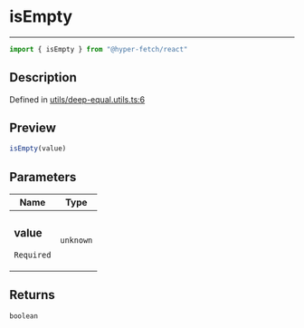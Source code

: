 

# isEmpty

<div class="api-docs__separator" data-reactroot="">

---

</div><div class="api-docs__import" data-reactroot="">

```ts
import { isEmpty } from "@hyper-fetch/react"
```

</div><div class="api-docs__section">

## Description

</div><div class="api-docs__description"><span class="api-docs__do-not-parse">



</span></div><p class="api-docs__definition">

Defined in [utils/deep-equal.utils.ts:6](https://github.com/BetterTyped/hyper-fetch/blob/7e232edb/packages/react/src/utils/deep-equal.utils.ts#L6)

</p><div class="api-docs__section">

## Preview

</div><div class="api-docs__preview fn">

```ts
isEmpty(value)
```

</div><div class="api-docs__section">

## Parameters

</div><div class="api-docs__parameters"><table><thead><tr><th>Name</th><th>Type</th></tr></thead><tbody><tr param-data="value"><td class="api-docs__param-name required">

### value 

`Required`

</td><td class="api-docs__param-type">

`unknown`

</td></tr></tbody></table></div><div class="api-docs__section">

## Returns

</div><div class="api-docs__returns">

```ts
boolean
```

</div>